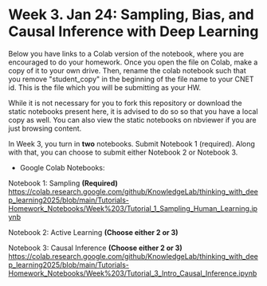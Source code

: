 # Week 3. Jan 24: Sampling, Bias, and Causal Inference with Deep Learning

Below you have links to a Colab version of the notebook, where you are encouraged to do your homework. Once you open the file on Colab, make a copy of it to your own drive. Then, rename the colab notebook such that you remove "student_copy" in the beginning of the file name to your CNET id. This is the file which you will be submitting as your HW.

While it is not necessary for you to fork this repository or download the static notebooks present here, it is advised to do so so that you have a local copy as well. You can also view the static notebooks on nbviewer if you are just browsing content.

In Week 3, you turn in **two** notebooks. Submit Notebook 1 (required). Along with that, you can choose to submit either Notebook 2 or Notebook 3.

* Google Colab Notebooks:

Notebook 1: Sampling **(Required)** https://colab.research.google.com/github/KnowledgeLab/thinking_with_deep_learning2025/blob/main/Tutorials-Homework_Notebooks/Week%203/Tutorial_1_Sampling_Human_Learning.ipynb

Notebook 2: Active Learning **(Choose either 2 or 3)**

Notebook 3: Causal Inference **(Choose either 2 or 3)** https://colab.research.google.com/github/KnowledgeLab/thinking_with_deep_learning2025/blob/main/Tutorials-Homework_Notebooks/Week%203/Tutorial_3_Intro_Causal_Inference.ipynb
